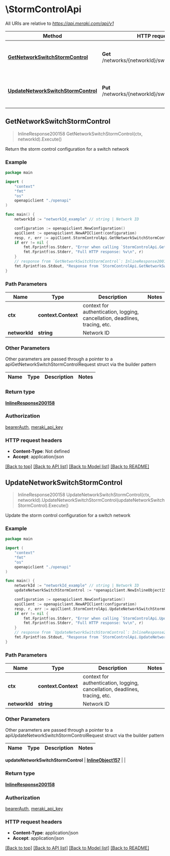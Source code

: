 # \StormControlApi

All URIs are relative to *https://api.meraki.com/api/v1*

Method | HTTP request | Description
------------- | ------------- | -------------
[**GetNetworkSwitchStormControl**](StormControlApi.md#GetNetworkSwitchStormControl) | **Get** /networks/{networkId}/switch/stormControl | Return the storm control configuration for a switch network
[**UpdateNetworkSwitchStormControl**](StormControlApi.md#UpdateNetworkSwitchStormControl) | **Put** /networks/{networkId}/switch/stormControl | Update the storm control configuration for a switch network



## GetNetworkSwitchStormControl

> InlineResponse200158 GetNetworkSwitchStormControl(ctx, networkId).Execute()

Return the storm control configuration for a switch network



### Example

```go
package main

import (
    "context"
    "fmt"
    "os"
    openapiclient "./openapi"
)

func main() {
    networkId := "networkId_example" // string | Network ID

    configuration := openapiclient.NewConfiguration()
    apiClient := openapiclient.NewAPIClient(configuration)
    resp, r, err := apiClient.StormControlApi.GetNetworkSwitchStormControl(context.Background(), networkId).Execute()
    if err != nil {
        fmt.Fprintf(os.Stderr, "Error when calling `StormControlApi.GetNetworkSwitchStormControl``: %v\n", err)
        fmt.Fprintf(os.Stderr, "Full HTTP response: %v\n", r)
    }
    // response from `GetNetworkSwitchStormControl`: InlineResponse200158
    fmt.Fprintf(os.Stdout, "Response from `StormControlApi.GetNetworkSwitchStormControl`: %v\n", resp)
}
```

### Path Parameters


Name | Type | Description  | Notes
------------- | ------------- | ------------- | -------------
**ctx** | **context.Context** | context for authentication, logging, cancellation, deadlines, tracing, etc.
**networkId** | **string** | Network ID | 

### Other Parameters

Other parameters are passed through a pointer to a apiGetNetworkSwitchStormControlRequest struct via the builder pattern


Name | Type | Description  | Notes
------------- | ------------- | ------------- | -------------


### Return type

[**InlineResponse200158**](InlineResponse200158.md)

### Authorization

[bearerAuth](../README.md#bearerAuth), [meraki_api_key](../README.md#meraki_api_key)

### HTTP request headers

- **Content-Type**: Not defined
- **Accept**: application/json

[[Back to top]](#) [[Back to API list]](../README.md#documentation-for-api-endpoints)
[[Back to Model list]](../README.md#documentation-for-models)
[[Back to README]](../README.md)


## UpdateNetworkSwitchStormControl

> InlineResponse200158 UpdateNetworkSwitchStormControl(ctx, networkId).UpdateNetworkSwitchStormControl(updateNetworkSwitchStormControl).Execute()

Update the storm control configuration for a switch network



### Example

```go
package main

import (
    "context"
    "fmt"
    "os"
    openapiclient "./openapi"
)

func main() {
    networkId := "networkId_example" // string | Network ID
    updateNetworkSwitchStormControl := *openapiclient.NewInlineObject157() // InlineObject157 |  (optional)

    configuration := openapiclient.NewConfiguration()
    apiClient := openapiclient.NewAPIClient(configuration)
    resp, r, err := apiClient.StormControlApi.UpdateNetworkSwitchStormControl(context.Background(), networkId).UpdateNetworkSwitchStormControl(updateNetworkSwitchStormControl).Execute()
    if err != nil {
        fmt.Fprintf(os.Stderr, "Error when calling `StormControlApi.UpdateNetworkSwitchStormControl``: %v\n", err)
        fmt.Fprintf(os.Stderr, "Full HTTP response: %v\n", r)
    }
    // response from `UpdateNetworkSwitchStormControl`: InlineResponse200158
    fmt.Fprintf(os.Stdout, "Response from `StormControlApi.UpdateNetworkSwitchStormControl`: %v\n", resp)
}
```

### Path Parameters


Name | Type | Description  | Notes
------------- | ------------- | ------------- | -------------
**ctx** | **context.Context** | context for authentication, logging, cancellation, deadlines, tracing, etc.
**networkId** | **string** | Network ID | 

### Other Parameters

Other parameters are passed through a pointer to a apiUpdateNetworkSwitchStormControlRequest struct via the builder pattern


Name | Type | Description  | Notes
------------- | ------------- | ------------- | -------------

 **updateNetworkSwitchStormControl** | [**InlineObject157**](InlineObject157.md) |  | 

### Return type

[**InlineResponse200158**](InlineResponse200158.md)

### Authorization

[bearerAuth](../README.md#bearerAuth), [meraki_api_key](../README.md#meraki_api_key)

### HTTP request headers

- **Content-Type**: application/json
- **Accept**: application/json

[[Back to top]](#) [[Back to API list]](../README.md#documentation-for-api-endpoints)
[[Back to Model list]](../README.md#documentation-for-models)
[[Back to README]](../README.md)

